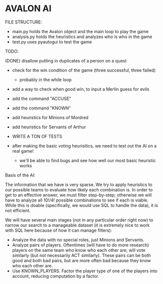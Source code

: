 # AVALON AI

FILE STRUCTURE:
- main.py holds the Avalon object and the main loop to play the game
- analysis.py holds the heuristics and analyzes who is who in the game
- test.py uses pyautogui to test the game

TODO:

(DONE) disallow putting in duplicates of a person on a quest
- check for the win condition of the game (three successful, three failed)
    - probably in the while loop
- add a way to check when good win, to input a Merlin guess for evils
- add the command "ACCUSE"
- add the command "KNOWN"
- add heuristics for Minions of Mordred
- add heuristics for Servants of Arthur

- WRITE A TON OF TESTS

- after making the basic voting heurisitics, we need to test out the AI on a real game!
    - we'll be able to find bugs and see how well our most basic heuristic works

Basis of the AI:

The information that we have is very sparse. We try to apply heuristics to our possible teams to evaluate how likely each combination is. In order to get to an effective answer, we must filter step-by-step; otherwise we will have to analyze all 10!/4! possible combinations to see if each is viable. While this is doable (specifically, we would use SQL to handle the data), it is not efficient.

We will have several main stages (not in any particular order right now) to narrow our search to a manageable dataset (it is extremely nice to work with SQL here because of how it can manage filters):

- Analyze the data with no special roles, just Minions and Servants.
- Analyze pairs of players. Oftentimes (will have to do more research) players on the same team who know who each other are, will vote similarly (but not necessarily ACT similarly). These pairs can be both good and both bad pairs, but are more often bad because they know who each other are.
- Use KNOWN_PLAYERS. Factor the player type of one of the players into account, reducing computation by a factor.


